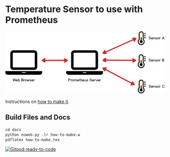 # Temperature Sensor to use with Prometheus

![Prometheus](https://github.com/joejcollins/destiny-angel/blob/main/docs/imgs/prometheus.png)

Instructions on [how to make it](https://github.com/joejcollins/destiny-angel/blob/main/docs/how-to-make.pdf).

## Build Files and Docs

```
cd docs
python nuweb.py -lr how-to-make.w
pdflatex how-to-make.tex
```

[![Gitpod ready-to-code](https://img.shields.io/badge/Gitpod-ready--to--code-blue?logo=gitpod)](https://gitpod.io/#https://github.com/joejcollins/destiny-angel)
